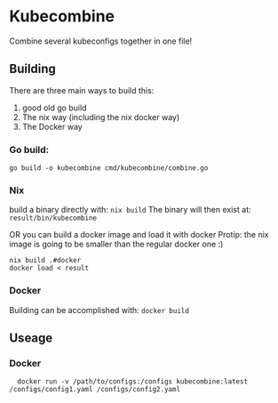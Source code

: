 # Kubecombine
Combine several kubeconfigs together in one file!

## Building
There are three main ways to build this:
1. good old go build
2. The nix way (including the nix docker way)
3. The Docker way

### Go build:
`go build -o kubecombine cmd/kubecombine/combine.go`

### Nix
build a binary directly with:
`nix build`
The binary will then exist at:
`result/bin/kubecombine`

OR you can build a docker image and load it with docker
Protip: the nix image is going to be smaller than the regular docker one :)
```
nix build .#docker
docker load < result
```
### Docker
Building can be accomplished with:
`docker build`


## Useage

### Docker

`  docker run -v /path/to/configs:/configs kubecombine:latest /configs/config1.yaml /configs/config2.yaml`
